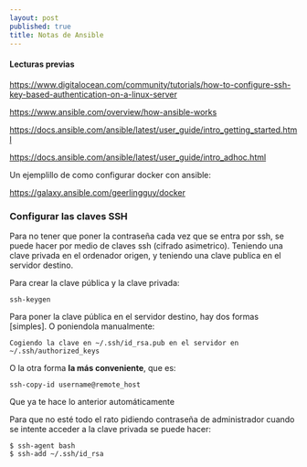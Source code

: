 ```yaml
---
layout: post
published: true
title: Notas de Ansible
---
```


#### Lecturas previas

https://www.digitalocean.com/community/tutorials/how-to-configure-ssh-key-based-authentication-on-a-linux-server

https://www.ansible.com/overview/how-ansible-works

https://docs.ansible.com/ansible/latest/user_guide/intro_getting_started.html

https://docs.ansible.com/ansible/latest/user_guide/intro_adhoc.html

Un ejemplillo de como configurar docker con ansible:

https://galaxy.ansible.com/geerlingguy/docker



### Configurar las claves SSH

Para no tener que poner la contraseña cada vez que se entra por ssh, se puede hacer por medio de claves ssh (cifrado asimetrico). Teniendo una clave privada en el ordenador origen, y teniendo una clave publica en el servidor destino.

Para crear la clave pública y la clave privada:

    ssh-keygen

Para poner la clave pública en el servidor destino, hay dos formas [simples]. O poniendola manualmente:

    Cogiendo la clave en ~/.ssh/id_rsa.pub en el servidor en ~/.ssh/authorized_keys

O la otra forma **la más conveniente**, que es:

    ssh-copy-id username@remote_host

Que ya te hace lo anterior automáticamente


Para que no esté todo el rato pidiendo contraseña de administrador cuando se intente acceder a la clave privada se puede hacer:

    $ ssh-agent bash
    $ ssh-add ~/.ssh/id_rsa
